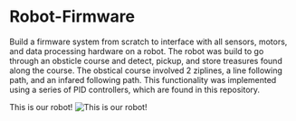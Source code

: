 # Robot-Firmware

Build a firmware system from scratch to interface with all sensors, motors, and data processing hardware on a robot. The robot was build to go through an obsticle course and detect, pickup, and store treasures found along the course. The obstical course involved 2 ziplines, a line following path, and an infared following path. This functionality was implemented using a series of PID controllers, which are found in this repository. 

This is our robot! ![This is our robot!](https://user-images.githubusercontent.com/71194066/197573328-3916afa3-7ff7-423e-8cde-f4230156af38.jpg)
